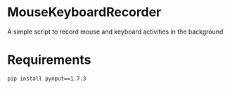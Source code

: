 # MouseKeyboardRecorder

A simple script to record mouse and keyboard activities in the background

# Requirements
```$
pip install pynput==1.7.3
```
